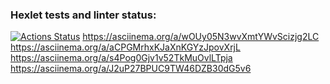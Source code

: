 ### Hexlet tests and linter status:
[![Actions Status](https://github.com/Maikai1er/backend-project-44/workflows/hexlet-check/badge.svg)](https://github.com/Maikai1er/backend-project-44/actions)
https://asciinema.org/a/wOUy05N3wvXmtYWvScizjg2LC
https://asciinema.org/a/aCPGMrhxKJaXnKGYzJpovXrjL
https://asciinema.org/a/s4Pog0Gjv1v52TkMuOvlLTpja
https://asciinema.org/a/J2uP27BPUC9TW46DZB30dG5v6